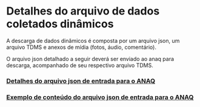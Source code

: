 # Detalhes do arquivo de dados coletados dinâmicos 

A descarga de dados dinâmicos é composta por um arquivo json, um arquivo TDMS e anexos de mídia (fotos, áudio, comentário).

O arquivo json detalhado a seguir deverá ser enviado ao anaq para descarga, acompanhado de seu respectivo arquivo TDMS.

### [Detalhes do arquivo json de entrada para o ANAQ](input_details_json.md) 
### [Exemplo de conteúdo do arquivo json de entrada para o ANAQ](input_file_json.md)
